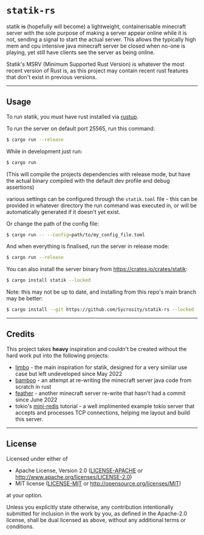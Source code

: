 `statik-rs`
==================

statik ~~is~~ (hopefully will become) a lightweight, containerisable minecraft server with the sole purpose of making a server appear online while it is not, sending a signal to start the actual server. This allows the typically high mem and cpu intensive java minecraft server be closed when no-one is playing, yet still have clients see the server as being online.

Statik's MSRV (Minimum Supported Rust Version) is whatever the most recent version of Rust is, as this project may contain recent rust features that don't exist in previous versions.

-------

## Usage

To run statik, you must have rust installed via [rustup](https://rustup.rs).

To run the server on default port 25565, run this command:

```bash
$ cargo run --release
```

While in development just run:

```bash
$ cargo run
```
(This will compile the projects dependencies with release mode, but have the actual binary compiled with the default dev profile and debug assertions)

various settings can be configured through the `statik.toml` file - this can be provided in whatever directory the run command was executed in, or will be automatically generated if it doesn't yet exist.

Or change the path of the config file:
```bash
$ cargo run -- --config=path/to/my_config_file.toml
```

And when everything is finalised, run the server in release mode:
```bash
$ cargo run --release
```

You can also install the server binary from <https://crates.io/crates/statik>:

```bash
$ cargo install statik --locked
```
Note: this may not be up to date, and installing from this repo's main branch may be better:
```bash
$ cargo install --git https://github.com/Sycrosity/statik-rs --locked
```

-------

## Credits

This project takes **heavy** inspiration and couldn't be created without the hard work put into the following projects:
* [limbo](https://github.com/chrrs/limbo) - the main inspiration for statik, designed for a very similar use case but left undeveloped since May 2022
* [bamboo](https://gitlab.com/macmv/bamboo) - an attempt at re-writing the minecraft server java code from scratch in rust
* [feather](https://github.com/feather-rs/feather) - another minecraft server re-write that hasn't had a commit since June 2022
* tokio's [mini-redis](https://github.com/tokio-rs/mini-redis) tutorial - a well implimented example tokio server that accepts and processes TCP connections, helping me layout and build this server.

-------

## License
Licensed under either of

 - Apache License, Version 2.0
   ([LICENSE-APACHE](LICENSE-APACHE) or <http://www.apache.org/licenses/LICENSE-2.0>)
 - MIT license
   ([LICENSE-MIT](LICENSE-MIT) or <http://opensource.org/licenses/MIT>)

at your option.

Unless you explicitly state otherwise, any contribution intentionally submitted for inclusion in the work by you, as defined in the Apache-2.0 license, shall be dual licensed as above, without any additional terms or conditions.
